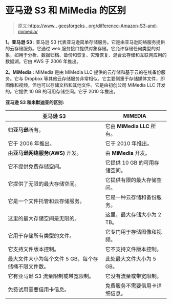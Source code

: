 # 亚马逊 S3 和 MiMedia 的区别

> 原文:[https://www . geesforgeks . org/difference-Amazon-S3-and-mimedia/](https://www.geeksforgeeks.org/difference-between-amazon-s3-and-mimedia/)

**1。亚马逊 S3 :**
亚马逊 S3 代表亚马逊简单存储服务。它是由亚马逊网络服务提供的云存储服务。它通过 web 服务接口提供对象存储。它允许存储任何类型的对象，如用于分析、数据归档、备份和恢复、灾难恢复、混合云存储和互联网应用的数据湖。它由 AWS 于 2006 年推出。

**2。MiMedia :**
MiMedia 是由 MiMedia LLC 提供的云存储和基于云的在线备份服务。它与 Dropbox 等其他云存储服务非常相似。它主要侧重于存储媒体文件，即图像和视频，但也可以存储文档和其他文件。它是由初创公司 MiMedia LLC 开发的。它提供 10 GB 的可用存储空间。它于 2010 年推出。

**亚马逊 S3 和米默迪亚的区别:**

<center>

| 亚马逊 S3 | MIMEDIA |
| --- | --- |
| 归**亚马逊**所有。 | 它由 **MiMedia LLC** 所有。 |
| 它于 2006 年推出。 | 它于 2010 年推出。 |
| 由**亚马逊网络服务(AWS)** 开发。 | 由 **MiMedia** 开发。 |
| 它不提供免费存储空间。 | 它提供 10 GB 的可用存储空间。 |
| 它提供了无限的最大存储空间。 | 它提供有限的最大存储空间。 |
| 它是一个文件托管和云存储服务。 | 它是一种云存储和备份服务。 |
| 这里的最大存储空间是无限的。 | 这里，最大存储大小为 2 TB。 |
| 它用于存储所有类型的文件。 | 它专门用于存储图像和视频。 |
| 它支持文件版本控制。 | 它不支持文件版本控制。 |
| 最大文件大小为每个文件 5 GB，每个存储桶不限文件数。 | 此处最大文件大小为 5 GB。 |
| 它有亚马逊 S3 流量限制或带宽限制。 | 它没有流量或带宽限制。 |
| 免费试用需要信用卡信息。 | 免费服务不需要信用卡详细信息。 |

</center>